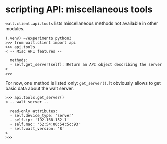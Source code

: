 # scripting API: miscellaneous tools

`walt.client.api.tools` lists miscellaneous methods not available in other modules.

```
(.venv) ~/experiment$ python3
>>> from walt.client import api
>>> api.tools
< -- Misc API features --

  methods:
  - self.get_server(self): Return an API object describing the server
>
>>>
```

For now, one method is listed only: `get_server()`.
It obviously allows to get basic data about the walt server.

```
>>> api.tools.get_server()
< -- walt server --

  read-only attributes:
  - self.device_type: 'server'
  - self.ip: '192.168.152.1'
  - self.mac: '52:54:00:54:5c:93'
  - self.walt_version: '8'
>
>>>
```
